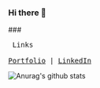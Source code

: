 ### Hi there 👋

<!--
**BenjaminWalkerBond/BenjaminWalkerBond** is a ✨ _special_ ✨ repository because its `README.md` (this file) appears on your GitHub profile.

Here are some ideas to get you started:

- 🔭 I’m currently working on ...
- 🌱 I’m currently learning ...
- 👯 I’m looking to collaborate on ...
- 🤔 I’m looking for help with ...
- 💬 Ask me about ...
- 📫 How to reach me: ...
- 😄 Pronouns: ...
- ⚡ Fun fact: ...
-->
###<pre>   Links  
[Portfolio](https://benjaminwalkerbond.com/)
|
[LinkedIn](https://www.linkedin.com/in/benjamin-walker-bond) </pre>

![Anurag's github stats](https://github-readme-stats.vercel.app/api?username=BenjaminWalkerBond)
